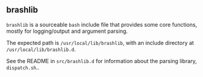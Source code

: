 ## brashlib

`brashlib` is a sourceable `bash` include file that provides some core functions, mostly for logging/output and argument parsing.

The expected path is `/usr/local/lib/brashlib`, with an include directory at `/usr/local/lib/brashlib.d`.

See the README in `src/brashlib.d` for information about the parsing library, `dispatch.sh`..
